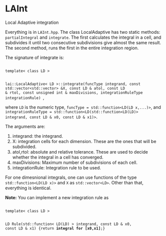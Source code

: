 # LAInt
Local Adaptive integration

Everything is in ```LAInt.hpp```. The class LocalAdaptive has two static methods: `partialIntegral` and `integrate`. The first calculates 
the integral in a cell, and subdivides it until two consecutive subdivisions give almost the same result. The second method, runs
the first in the entire integration region.


The signature of integrate is:

<code>
template< class LD > 

lai::LocalAdaptive< LD >::integrate(funcType integrand, const std::vector<std::vector<LD>> &X, 
                        const LD & atol, const LD & rtol, const unsigned int & maxDivisions, 
                        integrationRuleType integrationRule)
</code>,

where `LD` is the numeric type,  `funcType = std::function<LD(LD x,...)>`, and `integrationRuleType = std::function<LD(std::function<LD(LD)> integrand, const LD & x0, const LD & x1)>`. 

The arguments are:

1. integrand: the integrand.
1. X: integration cells for each dimension. These are the ones that will be subdivided. 
1. atol,rtol:  absolute and relative tolerance. These are used to decide whether the integral in a cell has converged. 
1. maxDivisions: Maximum number of subdivisions of each cell. 
1. integrationRule: Integration rule to be used. 

For one dimesnional integrals, one can use functions of the type `std::function<LD(LD x)>` and `X` as `std::vector<LD>`. Other than that, everything is identical.


**Note:** You can implement a new integration rule as 

<code>
template< class LD >

LD Rule(std::function< LD(LD) > integrand, const LD & x0, const LD & x1)
{return **integral for [x0,x1]**;}
</code>
